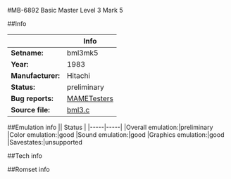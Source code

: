 #MB-6892 Basic Master Level 3 Mark 5

##Info

||Info|
|-----|-----|
|**Setname:**|bml3mk5
|**Year:**|1983
|**Manufacturer:**|Hitachi
|**Status:**|preliminary
|**Bug reports:**|[MAMETesters](http://mametesters.org/view_all_set.php?type=1&temporary=y&search=bml3.c)
|**Source file:**|[bml3.c](https://github.com/mamedev/mame/blob/master/src/mess/drivers/bml3.c)

##Emulation info
|| Status |
|-----|-----|
|Overall emulation:|preliminary
|Color emulation:|good
|Sound emulation:|good
|Graphics emulation:|good
|Savestates:|unsupported

##Tech info

##Romset info

<!--- START OF EDITED COMMENT DO NOT TOUCH TEXT ABOVE-->

